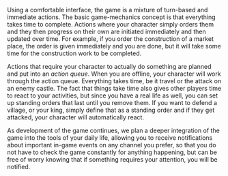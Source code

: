 Using a comfortable interface, the game is a mixture of turn-based and immediate actions. The basic game-mechanics concept is that everything takes time to complete. Actions where your character simply orders them and they then progress on their own are initiated immediately and then updated over time. For example, if you order the construction of a market place, the order is given immediately and you are done, but it will take some time for the construction work to be completed.

Actions that require your character to actually do something are planned and put into an *action queue*. When you are offline, your character will work through the action queue. Everything takes time, be it travel or the attack on an enemy castle. The fact that things take time also gives other players time to react to your activities, but since you have a real life as well, you can set up standing orders that last until you remove them. If you want to defend a village, or your king, simply define that as a standing order and if they get attacked, your character will automatically react.


As development of the game continues, we plan a deeper integration of the game into the tools of your daily life, allowing you to receive notifications about important in-game events on any channel you prefer, so that you do not have to check the game constantly for anything happening, but can be free of worry knowing that if something requires your attention, you will be notified.
